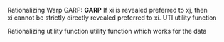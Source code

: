Rationalizing
Warp 
GARP: **GARP** If xi is revealed preferred to xj, then xi cannot be strictly directly revealed preferred to xi. UTI utility function

Rationalizing utility function utility function which works for the data